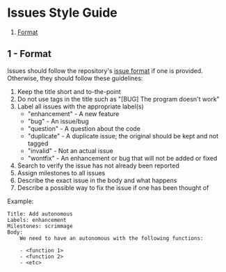 # Issues Style Guide

1. [Format](#1---format)

## 1 - Format

Issues should follow the repository's [issue format](https://github.com/blog/2111-issue-and-pull-request-templates) if one is provided. Otherwise, they should follow these guidelines:

1. Keep the title short and to-the-point
1. Do not use tags in the title such as "[BUG] The program doesn't work"
1. Label all issues with the appropriate label(s)
	- "enhancement" - A new feature
	- "bug" - An issue/bug
	- "question" - A question about the code
	- "duplicate" - A duplicate issue; the original should be kept and not tagged
	- "invalid" - Not an actual issue
	- "wontfix" - An enhancement or bug that will not be added or fixed
1. Search to verify the issue has not already been reported
1. Assign milestones to all issues
1. Describe the exact issue in the body and what happens
1. Describe a possible way to fix the issue if one has been thought of

Example:

```
Title: Add autonomous
Labels: enhancement
Milestones: scrimmage
Body:
	We need to have an autonomous with the following functions:

	- <function 1>
	- <function 2>
	- <etc>
```
